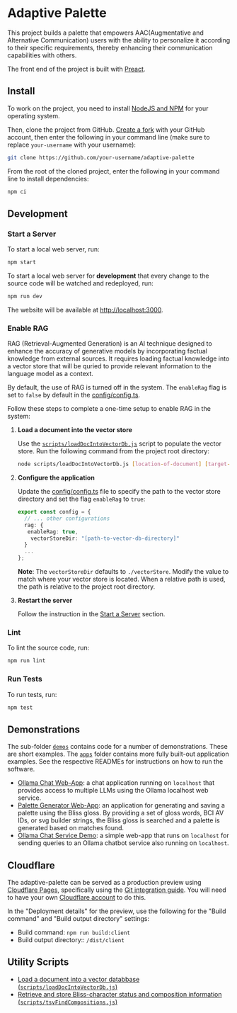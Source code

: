 # Adaptive Palette

This project builds a palette that empowers AAC(Augmentative and Alternative
Communication) users with the ability to personalize it according to their
specific requirements, thereby enhancing their communication capabilities with
others.

The front end of the project is built with [Preact](https://preactjs.com/).

## Install

To work on the project, you need to install [NodeJS and NPM](https://nodejs.org/en/download/)
for your operating system.

Then, clone the project from GitHub. [Create a fork](https://help.github.com/en/github/getting-started-with-github/fork-a-repo)
with your GitHub account, then enter the following in your command line
(make sure to replace `your-username` with your username):

```bash
git clone https://github.com/your-username/adaptive-palette
```

From the root of the cloned project, enter the following in your command line
to install dependencies:

```bash
npm ci
```

## Development

### Start a Server

To start a local web server, run:

```bash
npm start
```

To start a local web server for **development** that every change to the source code
will be watched and redeployed,
run:

```bash
npm run dev
```

The website will be available at [http://localhost:3000](http://localhost:3000).

### Enable RAG

RAG (Retrieval-Augmented Generation) is an AI technique designed to enhance the accuracy of generative models by
incorporating factual knowledge from external sources. It requires loading factual knowledge into a vector store
that will be quried to provide relevant information to the language model as a context.

By default, the use of RAG is turned off in the system. The `enableRag` flag is set to `false` by default in the
[config/config.ts](./config/config.ts).

Follow these steps to complete a one-time setup to enable RAG in the system:

1. **Load a document into the vector store**

   Use the [`scripts/loadDocIntoVectorDb.js`](./scripts/loadDocIntoVectorDb.js) script to populate the vector store.
   Run the following command from the project root directory:

   ```bash
   node scripts/loadDocIntoVectorDb.js [location-of-document] [target-dir-of-vector-db]
   ```

2. **Configure the application**

   Update the [config/config.ts](./config/config.ts) file to specify the path to the vector store directory and set
   the flag `enableRag` to `true`:

   ```typescript
   export const config = {
     // ... other configurations
     rag: {
      enableRag: true,
       vectorStoreDir: "[path-to-vector-db-directory]"
     }
     ...
   };
   ```

   **Note**: The `vectorStoreDir` defaults to `./vectorStore`. Modify the value to match where your vector store
   is located. When a relative path is used, the path is relative to the project root directory.

3. **Restart the server**

   Follow the instruction in the [Start a Server](./README.md#start-a-server) section.

### Lint

To lint the source code, run:

```bash
npm run lint
```

### Run Tests

To run tests, run:

```bash
npm test
```

## Demonstrations

The sub-folder [`demos`](./demos) contains code for a number of demonstrations.
These are short examples.  The [`apps`](./apps) folder contains more fully
built-out application examples.  See the respective READMEs for instructions on
how to run the software.

- [Ollama Chat Web-App](./apps/ollama/README.md): a chat application running on
  `localhost` that provides access to multiple LLMs using the Ollama localhost
  web service.
- [Palette Generator Web-App](./apps/palette-generator/README.md): an
  application for generating and saving a palette using the Bliss gloss.  By
  providing a set of gloss words, BCI AV IDs, or svg builder strings, the Bliss
  gloss is searched and a palette is generated based on matches found.
- [Ollama Chat Service Demo](./demos/Ollama%20Chat%20Service/README.md): a
  simple web-app that runs on `localhost` for sending queries to an Ollama
  chatbot service also running on `localhost`.

## Cloudflare

The adaptive-palette can be served as a production preview using [Cloudflare Pages](https://developers.cloudflare.com/pages/),
specifically using the [Git integration guide](https://developers.cloudflare.com/pages/get-started/git-integration/).
You will need to have your own [Cloudflare account](https://www.cloudflare.com/)
to do this.

In the "Deployment details" for the preview, use the following for the "Build
command" and "Build output directory" settings:

- Build command: `npm run build:client`
- Build output directory:: `/dist/client`

## Utility Scripts

- [Load a document into a vector databbase (`scripts/loadDocIntoVectorDb.js`)](./scripts/loadDocIntoVectorDb.js)
- [Retrieve and store Bliss-character status and composition information (`scripts/tsvFindCompositions.js`)](./scripts/tsvFindCompositions.js)
